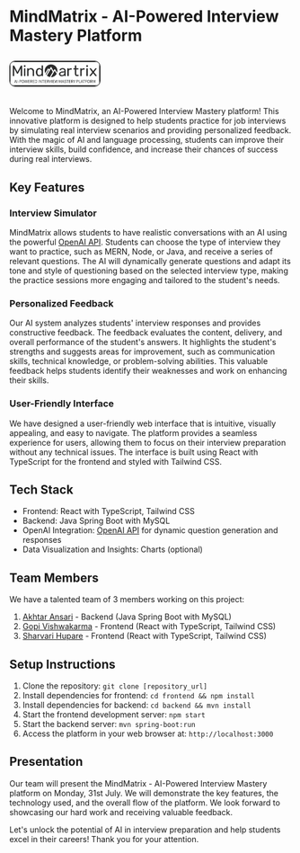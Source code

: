 # MindMatrix - AI-Powered Interview Mastery Platform <p> <img src="logo.png" alt="Project Logo" width="160" style="border: 1px solid black; border-radius: 10px;"> </p>

Welcome to MindMatrix, an AI-Powered Interview Mastery platform! This innovative platform is designed to help students practice for job interviews by simulating real interview scenarios and providing personalized feedback. With the magic of AI and language processing, students can improve their interview skills, build confidence, and increase their chances of success during real interviews.

## Key Features

### Interview Simulator

MindMatrix allows students to have realistic conversations with an AI using the powerful [OpenAI API](https://openai.com/product#made-for-developers). Students can choose the type of interview they want to practice, such as MERN, Node, or Java, and receive a series of relevant questions. The AI will dynamically generate questions and adapt its tone and style of questioning based on the selected interview type, making the practice sessions more engaging and tailored to the student's needs.

### Personalized Feedback

Our AI system analyzes students' interview responses and provides constructive feedback. The feedback evaluates the content, delivery, and overall performance of the student's answers. It highlights the student's strengths and suggests areas for improvement, such as communication skills, technical knowledge, or problem-solving abilities. This valuable feedback helps students identify their weaknesses and work on enhancing their skills.

### User-Friendly Interface

We have designed a user-friendly web interface that is intuitive, visually appealing, and easy to navigate. The platform provides a seamless experience for users, allowing them to focus on their interview preparation without any technical issues. The interface is built using React with TypeScript for the frontend and styled with Tailwind CSS.

## Tech Stack

- Frontend: React with TypeScript, Tailwind CSS
- Backend: Java Spring Boot with MySQL
- OpenAI Integration: [OpenAI API](https://openai.com/) for dynamic question generation and responses
- Data Visualization and Insights: Charts (optional)

## Team Members

We have a talented team of 3 members working on this project:

1. [Akhtar Ansari](https://github.com/akhtaransari) - Backend (Java Spring Boot with MySQL)
2. [Gopi Vishwakarma](https://github.com/ErGopiVishwakarma) - Frontend (React with TypeScript, Tailwind CSS)
3. [Sharvari Hupare](https://github.com/sharvarihupare-369) - Frontend (React with TypeScript, Tailwind CSS)


## Setup Instructions

1. Clone the repository: `git clone [repository_url]`
2. Install dependencies for frontend: `cd frontend && npm install`
3. Install dependencies for backend: `cd backend && mvn install`
4. Start the frontend development server: `npm start`
5. Start the backend server: `mvn spring-boot:run`
6. Access the platform in your web browser at: `http://localhost:3000`

## Presentation

Our team will present the MindMatrix - AI-Powered Interview Mastery platform on Monday, 31st July. We will demonstrate the key features, the technology used, and the overall flow of the platform. We look forward to showcasing our hard work and receiving valuable feedback.

Let's unlock the potential of AI in interview preparation and help students excel in their careers! Thank you for your attention.
